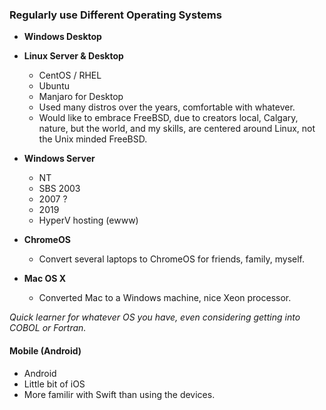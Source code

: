### Regularly use Different Operating Systems
- **Windows Desktop**

- **Linux Server & Desktop**
	- CentOS / RHEL
	- Ubuntu
	- Manjaro for Desktop
	- Used many distros over the years, comfortable with whatever.
	- Would like to embrace FreeBSD, due to creators local, Calgary, nature, but the world, and my skills, are centered around Linux, not the Unix minded FreeBSD.
- **Windows Server**
	- NT
	- SBS 2003
	- 2007 ?
	- 2019
	- HyperV hosting (ewww)
- **ChromeOS**
	- Convert several laptops to ChromeOS for friends, family, myself.
- **Mac OS X**
	- Converted Mac to a Windows machine, nice Xeon processor.

*Quick learner for whatever OS you have, even considering getting into COBOL or Fortran.*

#### Mobile (Android)
- Android
- Little bit of iOS
- More familir with Swift than using the devices.
